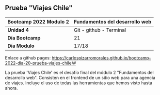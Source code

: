 ## Prueba "Viajes Chile"

|Bootcamp 2022 Modulo 2|Fundamentos del desarrollo web|
|----|-----|
|**Unidad 4**|Git - github - Terminal|
|**Día Bootcamp**|21|
|**Día Modulo**|17/18|

Enlace a github pages: 
https://carlospizarromorales.github.io/bootcamp-2022-dia-20-prueba-viajes-chile/#

La prueba 'Viajes Chile' es el desafío final del módulo 2 "Fundamentos del desarrollo web". Consisten en el frontend de un sitio web para una agencia de viajes. Incluye el uso de todas las herramientas que hemos visto hasta ahora.

